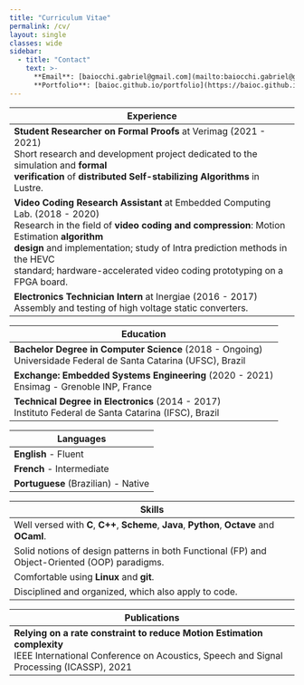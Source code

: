 ```yaml
---
title: "Curriculum Vitae"
permalink: /cv/
layout: single
classes: wide
sidebar:
  - title: "Contact"
    text: >-
      **Email**: [baiocchi.gabriel@gmail.com](mailto:baiocchi.gabriel@gmail.com)<br>
      **Portfolio**: [baioc.github.io/portfolio](https://baioc.github.io/portfolio/)<br>
---
```


| Experience |
| ------ |
| **Student Researcher on Formal Proofs** at Verimag (2021 - 2021)<br>Short research and development project dedicated to the simulation and **formal <br>verification** of **distributed Self-stabilizing Algorithms** in Lustre. |
| **Video Coding Research Assistant** at Embedded Computing Lab. (2018 - 2020)<br>Research in the field of **video coding and compression**: Motion Estimation **algorithm <br>design** and implementation; study of Intra prediction methods in the HEVC <br>standard; hardware-accelerated video coding prototyping on a FPGA board. |
| **Electronics Technician Intern** at Inergiae (2016 - 2017)<br>Assembly and testing of high voltage static converters. |

| Education |
| ------ |
| **Bachelor Degree in Computer Science** (2018 - Ongoing)<br>Universidade Federal de Santa Catarina (UFSC), Brazil |
| **Exchange: Embedded Systems Engineering** (2020 - 2021)<br>Ensimag - Grenoble INP, France |
| **Technical Degree in Electronics** (2014 - 2017)<br>Instituto Federal de Santa Catarina (IFSC), Brazil |

| Languages |
| ------ |
| **English** - Fluent |
| **French** - Intermediate |
| **Portuguese** (Brazilian) - Native |

| Skills |
| ------ |
| Well versed with **C**, **C++**, **Scheme**, **Java**, **Python**, **Octave** and **OCaml**. |
| Solid notions of design patterns in both Functional (FP) and Object-Oriented (OOP) paradigms. |
| Comfortable using **Linux** and **git**. |
| Disciplined and organized, which also apply to code. |

| Publications |
| ------ |
| **Relying on a rate constraint to reduce Motion Estimation complexity** <br>IEEE International Conference on Acoustics, Speech and Signal Processing (ICASSP), 2021 |
